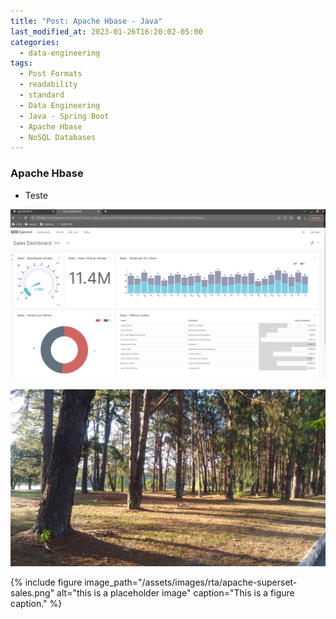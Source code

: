 ```yaml
---
title: "Post: Apache Hbase - Java"
last_modified_at: 2023-01-26T16:20:02-05:00
categories:
  - data-engineering
tags:
  - Post Formats
  - readability
  - standard
  - Data Engineering
  - Java - Spring Boot
  - Apache Hbase
  - NoSQL Databases
---
```



### Apache Hbase


- Teste

![Apache Superset](../assets/images/rta/apache-superset-sales.png)

![Trees](../assets/images/cta_trees.jpg)


{% include figure image_path="/assets/images/rta/apache-superset-sales.png" alt="this is a placeholder image" caption="This is a figure caption." %}





